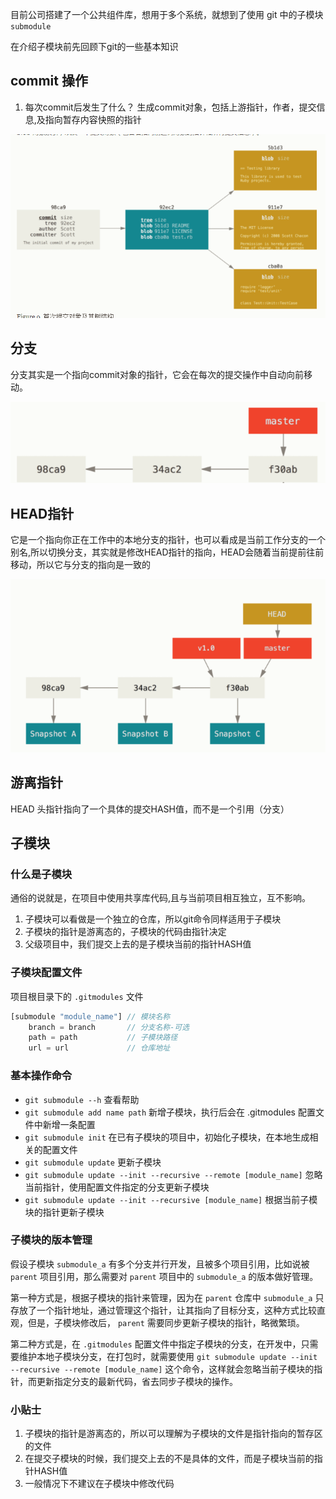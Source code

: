 目前公司搭建了一个公共组件库，想用于多个系统，就想到了使用 git 中的子模块 `submodule`

在介绍子模块前先回顾下git的一些基本知识

## commit 操作
1. 每次commit后发生了什么？
  生成commit对象，包括上游指针，作者，提交信息,及指向暂存内容快照的指针

![commit](/image/commit.jpg)

## 分支
分支其实是一个指向commit对象的指针，它会在每次的提交操作中自动向前移动。

![master](/image/master.jpg)

## HEAD指针
它是一个指向你正在工作中的本地分支的指针，也可以看成是当前工作分支的一个别名,所以切换分支，其实就是修改HEAD指针的指向，HEAD会随着当前提前往前移动，所以它与分支的指向是一致的

![head](image/head.jpg)

## 游离指针
HEAD 头指针指向了一个具体的提交HASH值，而不是一个引用（分支）

## 子模块

### 什么是子模块
通俗的说就是，在项目中使用共享库代码,且与当前项目相互独立，互不影响。

1. 子模块可以看做是一个独立的仓库，所以git命令同样适用于子模块
2. 子模块的指针是游离态的，子模块的代码由指针决定
3. 父级项目中，我们提交上去的是子模块当前的指针HASH值

### 子模块配置文件
项目根目录下的 `.gitmodules` 文件
```javascript
[submodule "module_name"] // 模块名称
	branch = branch       // 分支名称-可选
	path = path           // 子模块路径
	url = url             // 仓库地址
```

### 基本操作命令
- `git submodule --h` 查看帮助
- `git submodule add name path` 新增子模块，执行后会在 .gitmodules 配置文件中新增一条配置
- `git submodule init` 在已有子模块的项目中，初始化子模块，在本地生成相关的配置文件
- `git submodule update` 更新子模块 
- `git submodule update --init --recursive --remote [module_name]` 忽略当前指针，使用配置文件指定的分支更新子模块  
- `git submodule update --init --recursive [module_name]` 根据当前子模块的指针更新子模块 

### 子模块的版本管理
假设子模块 `submodule_a` 有多个分支并行开发，且被多个项目引用，比如说被 `parent` 项目引用，那么需要对 `parent` 项目中的 `submodule_a` 的版本做好管理。

第一种方式是，根据子模块的指针来管理，因为在 `parent` 仓库中 `submodule_a` 只存放了一个指针地址，通过管理这个指针，让其指向了目标分支，这种方式比较直观，但是，子模块修改后， `parent` 需要同步更新子模块的指针，略微繁琐。

第二种方式是，在 `.gitmodules` 配置文件中指定子模块的分支，在开发中，只需要维护本地子模块分支，在打包时，就需要使用 `git submodule update --init --recursive --remote [module_name]` 这个命令，这样就会忽略当前子模块的指针，而更新指定分支的最新代码，省去同步子模块的操作。

### 小贴士
1. 子模块的指针是游离态的，所以可以理解为子模块的文件是指针指向的暂存区的文件
2. 在提交子模块的时候，我们提交上去的不是具体的文件，而是子模块当前的指针HASH值
4. 一般情况下不建议在子模块中修改代码